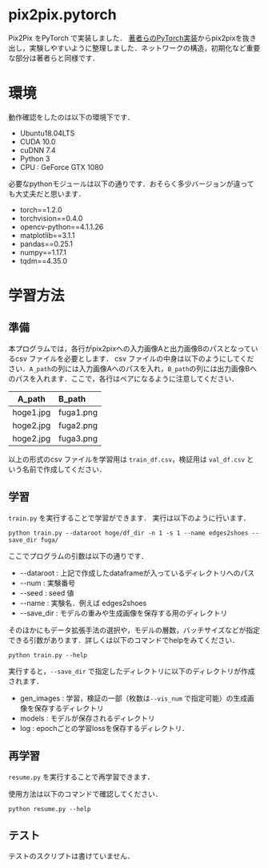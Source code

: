 # pix2pix.pytorch
Pix2Pix をPyTorch で実装しました．
[著者らのPyTorch実装](https://github.com/junyanz/pytorch-CycleGAN-and-pix2pix)からpix2pixを抜き出し，実験しやすいように整理しました．ネットワークの構造，初期化など重要な部分は著者らと同様です．

# 環境
動作確認をしたのは以下の環境下です．

- Ubuntu18.04LTS
- CUDA 10.0
- cuDNN 7.4
- Python 3
- CPU : GeForce GTX 1080

必要なpythonモジュールは以下の通りです．おそらく多少バージョンが違っても大丈夫だと思います．

- torch==1.2.0
- torchvision==0.4.0
- opencv-python==4.1.1.26
- matplotlib==3.1.1
- pandas==0.25.1
- numpy==1.17.1
- tqdm==4.35.0

# 学習方法
## 準備
本プログラムでは，各行がpix2pixへの入力画像Aと出力画像Bのパスとなっているcsv ファイルを必要とします．
csv ファイルの中身は以下のようにしてください．`A_path`の列には入力画像Aへのパスを入れ，`B_path`の列には出力画像Bへのパスを入れます．ここで，各行はペアになるように注意してください．

| A_path | B_path |
|:----:|:----|
|hoge1.jpg | fuga1.png|
|hoge2.jpg | fuga2.png|
|hoge2.jpg | fuga3.png|

以上の形式のcsv ファイルを学習用は `train_df.csv`，検証用は `val_df.csv` という名前で作成してください．

## 学習
`train.py` を実行することで学習ができます．
実行は以下のように行います．

```
python train.py --dataroot hoge/df_dir -n 1 -s 1 --name edges2shoes --save_dir fuga/
```

ここでプログラムの引数は以下の通りです．
- --dataroot : 上記で作成したdataframeが入っているディレクトリへのパス
- --num : 実験番号
- --seed : seed 値
- --name : 実験名．例えば edges2shoes
- --save_dir : モデルの重みや生成画像を保存する用のディレクトリ

そのほかにもデータ拡張手法の選択や，モデルの層数，バッチサイズなどが指定できる引数があります．詳しくは以下のコマンドでhelpをみてください．
```
python train.py --help
```

実行すると，`--save_dir` で指定したディレクトリに以下のディレクトリが作成されます．
- gen_images : 学習，検証の一部（枚数は`--vis_num` で指定可能）の生成画像を保存するディレクトリ
- models : モデルが保存されるディレクトリ
- log : epochごとの学習lossを保存するディレクトリ．

## 再学習
`resume.py` を実行することで再学習できます．

使用方法は以下のコマンドで確認してください．

```
python resume.py --help
```

## テスト
テストのスクリプトは書けていません．